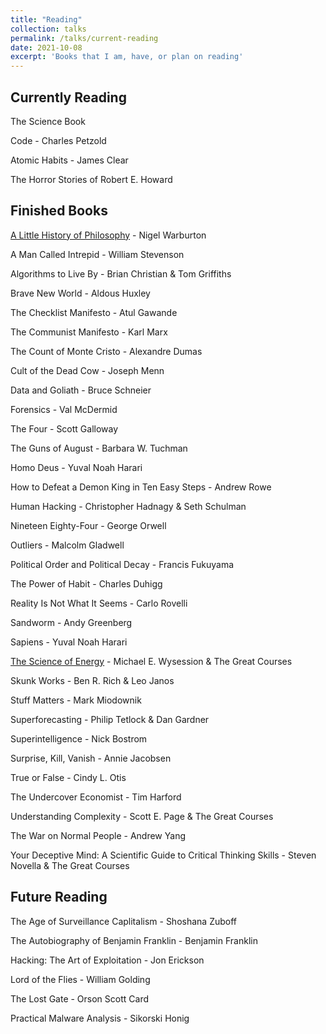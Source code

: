 ```yaml
---
title: "Reading"
collection: talks
permalink: /talks/current-reading
date: 2021-10-08
excerpt: 'Books that I am, have, or plan on reading'
---
```



## Currently Reading

The Science Book

Code - Charles Petzold

Atomic Habits - James Clear

The Horror Stories of Robert E. Howard

## Finished Books

[A Little History of Philosophy](/Books/Summaries/alittlehistoryofphilosophy/) - Nigel Warburton

A Man Called Intrepid - William Stevenson

Algorithms to Live By - Brian Christian & Tom Griffiths

Brave New World - Aldous Huxley

The Checklist Manifesto - Atul Gawande

The Communist Manifesto - Karl Marx

The Count of Monte Cristo - Alexandre Dumas

Cult of the Dead Cow - Joseph Menn

Data and Goliath - Bruce Schneier

Forensics - Val McDermid

The Four - Scott Galloway

The Guns of August - Barbara W. Tuchman

Homo Deus - Yuval Noah Harari

How to Defeat a Demon King in Ten Easy Steps - Andrew Rowe

Human Hacking - Christopher Hadnagy & Seth Schulman

Nineteen Eighty-Four - George Orwell

Outliers - Malcolm Gladwell

Political Order and Political Decay - Francis Fukuyama

The Power of Habit - Charles Duhigg

Reality Is Not What It Seems - Carlo Rovelli 

Sandworm - Andy Greenberg

Sapiens - Yuval Noah Harari

[The Science of Energy](/Books/Summaries/scienceofenergy/) - Michael E. Wysession & The Great Courses

Skunk Works - Ben R. Rich & Leo Janos

Stuff Matters - Mark Miodownik

Superforecasting - Philip Tetlock & Dan Gardner

Superintelligence - Nick Bostrom

Surprise, Kill, Vanish - Annie Jacobsen

True or False - Cindy L. Otis

The Undercover Economist - Tim Harford

Understanding Complexity - Scott E. Page & The Great Courses

The War on Normal People - Andrew Yang

Your Deceptive Mind: A Scientific Guide to Critical Thinking Skills - Steven Novella & The Great Courses

## Future Reading 

The Age of Surveillance Caplitalism - Shoshana Zuboff

The Autobiography of Benjamin Franklin - Benjamin Franklin

Hacking: The Art of Exploitation - Jon Erickson

Lord of the Flies - William Golding

The Lost Gate - Orson Scott Card

Practical Malware Analysis - Sikorski Honig


